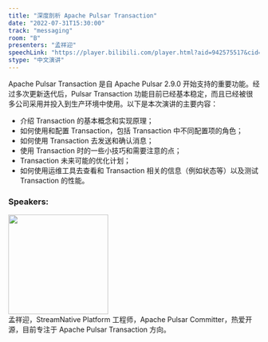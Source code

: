 ```yaml
---
title: "深度剖析 Apache Pulsar Transaction"
date: "2022-07-31T15:30:00"
track: "messaging"
room: "B"
presenters: "孟祥迎"
speechLink: "https://player.bilibili.com/player.html?aid=942575517&cid=817760221&page=1"
stype: "中文演讲"
---
```

Apache Pulsar Transaction 是自 Apache Pulsar 2.9.0 开始支持的重要功能。经过多次更新迭代后，Pulsar Transaction 功能目前已经基本稳定，而且已经被很多公司采用并投入到生产环境中使用。以下是本次演讲的主要内容：
- 介绍 Transaction 的基本概念和实现原理；
- 如何使用和配置 Transaction，包括 Transaction 中不同配置项的角色；
- 如何使用 Transaction 去发送和确认消息；
- 使用 Transaction 时的一些小技巧和需要注意的点；
- Transaction 未来可能的优化计划；
- 如何使用运维工具去查看和 Transaction 相关的信息（例如状态等）以及测试 Transaction 的性能。
 ### Speakers: 
 <img src="images/speaker/1204.png" width="200" /><br>孟祥迎，StreamNative Platform 工程师，Apache Pulsar Committer，热爱开源，目前专注于 Apache Pulsar Transaction 方向。
 